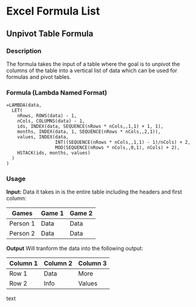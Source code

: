 # Excel Formula List

## Unpivot Table Formula

### Description

The formula takes the input of a table where the goal is to unpivot the columns of the table into a vertical list of data which can be used for formulas and pivot tables.

### Formula (Lambda Named Format)

```
=LAMBDA(data,
  LET(
    nRows, ROWS(data) - 1,
    nCols, COLUMNS(data) - 1,
    ids, INDEX(data, SEQUENCE(nRows * nCols,,1,1) + 1, 1),
    months, INDEX(data, 1, SEQUENCE(nRows * nCols,,2,1)),
    values, INDEX(data, 
                  INT((SEQUENCE(nRows * nCols,,1,1) - 1)/nCols) + 2, 
                  MOD(SEQUENCE(nRows * nCols,,0,1), nCols) + 2),
    HSTACK(ids, months, values)
  )
)
```
### Usage

**Input:**
Data it takes in is the entire table including the headers and first column:

|   Games  | Game 1 | Game 2 |
|----------|--------|--------|
| Person 1 |  Data  |  Data  |
| Person 2 |  Data  |  Data  |

**Output**
Will tranform the data into the following output:

| Column 1 | Column 2 | Column 3 |
|----------|----------|----------|
| Row 1    | Data     | More     |
| Row 2    | Info     | Values   |






text
